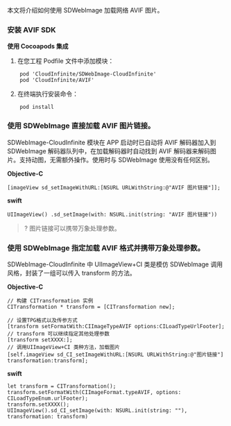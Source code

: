 
本文将介绍如何使用 SDWebImage 加载网络 AVIF 图片。

### 安装 AVIF SDK

**使用 Cocoapods 集成**
1. 在您工程 Podfile 文件中添加模块：
```
    pod 'CloudInfinite/SDWebImage-CloudInfinite'
    pod 'CloudInfinite/AVIF'
```
2. 在终端执行安装命令：
```
    pod install
```

### 使用 SDWebImage 直接加载 AVIF 图片链接。
SDWebImage-CloudInfinite 模块在 APP 启动时已自动将 AVIF 解码器加入到 SDWebImage 解码器队列中，在加载解码器时自动找到 AVIF 解码器来解码图片。支持动图，无需额外操作。使用时与 SDWebImage 使用没有任何区别。

**Objective-C**
```
[imageView sd_setImageWithURL:[NSURL URLWithString:@"AVIF 图片链接"]];
```

**swift**
```
UIImageView() .sd_setImage(with: NSURL.init(string: "AVIF 图片链接"))
```

>? 图片链接可以携带万象处理参数。

### 使用 SDWebImage 指定加载 AVIF 格式并携带万象处理参数。
SDWebImage-CloudInfinite 中 UIImageView+CI 类是模仿 SDWebImage 调用风格，封装了一组可以传入 transform 的方法。

**Objective-C**
```
// 构建 CITransformation 实例
CITransformation * transform = [CITransformation new];

// 设置TPG格式以及传参方式
[transform setFormatWith:CIImageTypeAVIF options:CILoadTypeUrlFooter];
// transform 可以继续指定其他处理参数
[transform setXXXX:];
// 调用UIImageView+CI 类种方法，加载图片
[self.imageView sd_CI_setImageWithURL:[NSURL URLWithString:@"图片链接"] transformation:transform];
```

**swift**
```
let transform = CITransformation();
transform.setFormatWith(CIImageFormat.typeAVIF, options: CILoadTypeEnum.urlFooter);
transform.setXXXX();
UIImageView().sd_CI_setImage(with: NSURL.init(string: ""), transformation: transform)
```


